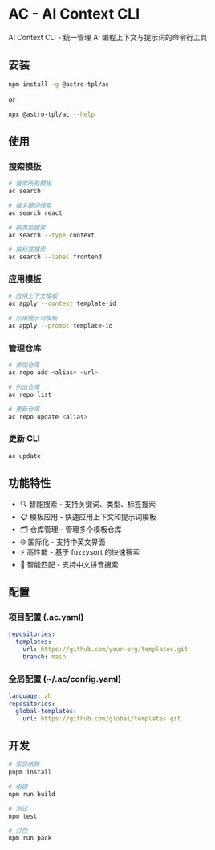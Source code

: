 # AC - AI Context CLI

AI Context CLI - 统一管理 AI 编程上下文与提示词的命令行工具

## 安装

```bash
npm install -g @astro-tpl/ac
```

or

```bash
npx @astro-tpl/ac --help
```

## 使用

### 搜索模板
```bash
# 搜索所有模板
ac search

# 按关键词搜索
ac search react

# 按类型搜索
ac search --type context

# 按标签搜索
ac search --label frontend
```

### 应用模板
```bash
# 应用上下文模板
ac apply --context template-id

# 应用提示词模板
ac apply --prompt template-id
```

### 管理仓库
```bash
# 添加仓库
ac repo add <alias> <url>

# 列出仓库
ac repo list

# 更新仓库
ac repo update <alias>
```

### 更新 CLI
```bash
ac update
```

## 功能特性

- 🔍 智能搜索 - 支持关键词、类型、标签搜索
- 📋 模板应用 - 快速应用上下文和提示词模板
- 🗂️ 仓库管理 - 管理多个模板仓库
- 🌐 国际化 - 支持中英文界面
- ⚡ 高性能 - 基于 fuzzysort 的快速搜索
- 🎯 智能匹配 - 支持中文拼音搜索

## 配置

### 项目配置 (.ac.yaml)
```yaml
repositories:
  templates:
    url: https://github.com/your-org/templates.git
    branch: main
```

### 全局配置 (~/.ac/config.yaml)
```yaml
language: zh
repositories:
  global-templates:
    url: https://github.com/global/templates.git
```

## 开发

```bash
# 安装依赖
pnpm install

# 构建
npm run build

# 测试
npm test

# 打包
npm run pack
```

